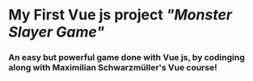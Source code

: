 # My First Vue js project  _"Monster Slayer Game"_

### An easy but powerful game done with Vue js, by codinging along with Maximilian Schwarzmüller's Vue course!
